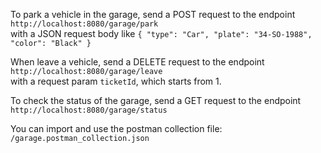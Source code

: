 
To park a vehicle in the garage, send a POST request to the endpoint `http://localhost:8080/garage/park`  
with a JSON request body like `{
"type": "Car",
"plate": "34-SO-1988",
"color": "Black"
}`

When leave a vehicle, send a DELETE request to the endpoint `http://localhost:8080/garage/leave`  
with a request param `ticketId`, which starts from 1.

To check the status of the garage, send a GET request to the endpoint `http://localhost:8080/garage/status`

You can import and use the postman collection file: `/garage.postman_collection.json`